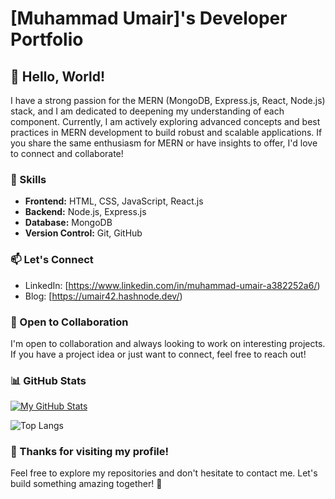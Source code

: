 # [Muhammad Umair]'s Developer Portfolio

## 👋 Hello, World!

I have a strong passion for the MERN (MongoDB, Express.js, React, Node.js) stack, and I am dedicated to deepening my understanding of each component. Currently, I am actively exploring advanced concepts and best practices in MERN development to build robust and scalable applications. If you share the same enthusiasm for MERN or have insights to offer, I'd love to connect and collaborate!

### 🚀 Skills

- **Frontend:** HTML, CSS, JavaScript, React.js
- **Backend:** Node.js, Express.js
- **Database:** MongoDB
- **Version Control:** Git, GitHub



### 📫 Let's Connect

- LinkedIn: [https://www.linkedin.com/in/muhammad-umair-a382252a6/)
- Blog: [https://umair42.hashnode.dev/)

### 🤝 Open to Collaboration

I'm open to collaboration and always looking to work on interesting projects. If you have a project idea or just want to connect, feel free to reach out!


### 📊 GitHub Stats

[![My GitHub Stats](https://github-readme-stats.vercel.app/api?username=muhammad-umair42&show_icons=true&count_private=true&hide=contribs)](https://github.com/anuraghazra/github-readme-stats)

![Top Langs](https://github-readme-stats.vercel.app/api/top-langs/?username=muhammad-umair42&layout=compact)



### 🙏 Thanks for visiting my profile!

Feel free to explore my repositories and don't hesitate to contact me. Let's build something amazing together! 🚀
